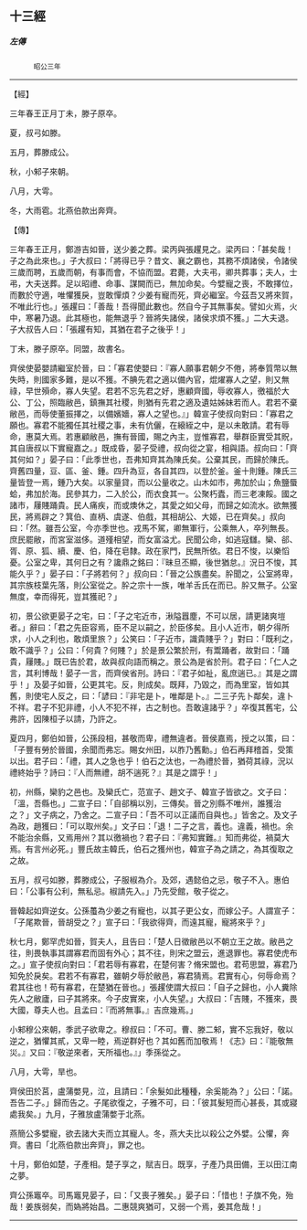 

## 十三經

##### 左傳
　　　`昭公三年`

* * *

【經】

三年春王正月丁未，滕子原卒。

夏，叔弓如滕。

五月，葬滕成公。

秋，小邾子來朝。

八月，大雩。

冬，大雨雹。北燕伯款出奔齊。

【傳】

三年春王正月，鄭游吉如晉，送少姜之葬。梁丙與張趯見之。梁丙曰：「甚矣哉！子之為此來也。」子大叔曰：「將得已乎？昔文、襄之霸也，其務不煩諸侯，令諸侯三歲而聘，五歲而朝，有事而會，不協而盟。君薨，大夫弔，卿共葬事；夫人，士弔，大夫送葬。足以昭禮、命事、謀闕而已，無加命矣。今嬖寵之喪，不敢擇位，而數於守適，唯懼獲戾，豈敢憚煩？少姜有寵而死，齊必繼室。今茲吾又將來賀，不唯此行也。」張趯曰：「善哉！吾得聞此數也。然自今子其無事矣。譬如火焉，火中，寒暑乃退。此其極也，能無退乎？晉將失諸侯，諸侯求煩不獲。」二大夫退。子大叔告人曰：「張趯有知，其猶在君子之後乎！」

丁未，滕子原卒。同盟，故書名。

齊侯使晏嬰請繼室於晉，曰：「寡君使嬰曰：『寡人願事君朝夕不倦，將奉質幣以無失時，則國家多難，是以不獲。不腆先君之適以備內官，焜燿寡人之望，則又無祿，早世殞命，寡人失望。君若不忘先君之好，惠顧齊國，辱收寡人，徼福於大公、丁公，照臨敝邑，鎮撫其社稷，則猶有先君之適及遺姑姊妹若而人。君若不棄敝邑，而辱使董振擇之，以備嬪嬙，寡人之望也。』」韓宣子使叔向對曰：「寡君之願也。寡君不能獨任其社稷之事，未有伉儷，在縗絰之中，是以未敢請。君有辱命，惠莫大焉。若惠顧敝邑，撫有晉國，賜之內主，豈惟寡君，舉群臣實受其貺，其自唐叔以下實寵嘉之。」既成昏，晏子受禮，叔向從之宴，相與語。叔向曰：「齊其何如？」晏子曰：「此季世也，吾弗知齊其為陳氏矣。公棄其民，而歸於陳氏。齊舊四量，豆、區、釜、鍾。四升為豆，各自其四，以登於釜。釜十則鍾。陳氏三量皆登一焉，鍾乃大矣。以家量貸，而以公量收之。山木如市，弗加於山；魚鹽蜃蛤，弗加於海。民參其力，二入於公，而衣食其一。公聚朽蠹，而三老凍餒。國之諸市，屨賤踊貴。民人痛疾，而或燠休之，其愛之如父母，而歸之如流水。欲無獲民，將焉辟之？箕伯、直柄、虞遂、伯戲，其相胡公、大姬，已在齊矣。」叔向曰：「然。雖吾公室，今亦季世也。戎馬不駕，卿無軍行，公乘無人，卒列無長。庶民罷敝，而宮室滋侈。道殣相望，而女富溢尤。民聞公命，如逃寇讎。欒、郤、胥、原、狐、續、慶、伯，降在皂隸。政在家門，民無所依。君日不悛，以樂慆憂。公室之卑，其何日之有？讒鼎之銘曰：『昧旦丕顯，後世猶怠。』況日不悛，其能久乎？」晏子曰：「子將若何？」叔向曰：「晉之公族盡矣。肸聞之，公室將卑，其宗族枝葉先落，則公室從之。肸之宗十一族，唯羊舌氏在而已。肸又無子。公室無度，幸而得死，豈其獲祀？」

初，景公欲更晏子之宅，曰：「子之宅近市，湫隘囂塵，不可以居，請更諸爽塏者。」辭曰：「君之先臣容焉，臣不足以嗣之，於臣侈矣。且小人近市，朝夕得所求，小人之利也，敢煩里旅？」公笑曰：「子近市，識貴賤乎？」對曰：「既利之，敢不識乎？」公曰：「何貴？何賤？」於是景公繁於刑，有鬻踊者，故對曰：「踊貴，屨賤。」既已告於君，故與叔向語而稱之。景公為是省於刑。君子曰：「仁人之言，其利博哉！晏子一言，而齊侯省刑。詩曰：『君子如祉，亂庶遄已。』其是之謂乎！」及晏子如晉，公更其宅。反，則成矣。既拜，乃毀之，而為里室，皆如其舊，則使宅人反之，曰：「諺曰：『非宅是卜，唯鄰是卜。』二三子先卜鄰矣，違卜不祥。君子不犯非禮，小人不犯不祥，古之制也。吾敢違諸乎？」卒復其舊宅，公弗許，因陳桓子以請，乃許之。

夏四月，鄭伯如晉，公孫段相，甚敬而卑，禮無違者。晉侯嘉焉，授之以策，曰：「子豐有勞於晉國，余聞而弗忘。賜女州田，以胙乃舊勳。」伯石再拜稽首，受策以出。君子曰：「禮，其人之急也乎！伯石之汰也，一為禮於晉，猶荷其祿，況以禮終始乎？詩曰：『人而無禮，胡不遄死？』其是之謂乎！」

初，州縣，欒豹之邑也。及欒氏亡，范宣子、趙文子、韓宣子皆欲之。文子曰：「溫，吾縣也。」二宣子曰：「自郤稱以別，三傳矣。晉之別縣不唯州，誰獲治之？」文子病之，乃舍之。二宣子曰：「吾不可以正議而自與也。」皆舍之。及文子為政，趙獲曰：「可以取州矣。」文子曰：「退！二子之言，義也。違義，禍也。余不能治余縣，又焉用州？其以徼禍也？君子曰：『弗知實難。』知而弗從，禍莫大焉。有言州必死。」豐氏故主韓氏，伯石之獲州也，韓宣子為之請之，為其復取之之故。

五月，叔弓如滕，葬滕成公，子服椒為介。及郊，遇懿伯之忌，敬子不入。惠伯曰：「公事有公利，無私忌。椒請先入。」乃先受館，敬子從之。

晉韓起如齊逆女。公孫蠆為少姜之有寵也，以其子更公女，而嫁公子。人謂宣子：「子尾欺晉，晉胡受之？」宣子曰：「我欲得齊，而遠其寵，寵將來乎？」

秋七月，鄭罕虎如晉，賀夫人，且告曰：「楚人日徵敝邑以不朝立王之故。敝邑之往，則畏執事其謂寡君而固有外心；其不往，則宋之盟云，進退罪也。寡君使虎布之。」宣子使叔向對曰：「君若辱有寡君，在楚何害？脩宋盟也。君苟思盟，寡君乃知免於戾矣。君若不有寡君，雖朝夕辱於敝邑，寡君猜焉。君實有心，何辱命焉？君其往也！苟有寡君，在楚猶在晉也。」張趯使謂大叔曰：「自子之歸也，小人糞除先人之敝廬，曰子其將來。今子皮實來，小人失望。」大叔曰：「吉賤，不獲來，畏大國，尊夫人也。且孟曰：『而將無事。』吉庶幾焉。」

小邾穆公來朝，季武子欲卑之。穆叔曰：「不可。曹、滕二邾，實不忘我好，敬以逆之，猶懼其貳，又卑一睦，焉逆群好也？其如舊而加敬焉！《志》曰：『能敬無災。』又曰：『敬逆來者，天所福也。』」季孫從之。

八月，大雩，旱也。

齊侯田於莒，盧蒲嫳見，泣，且請曰：「余髮如此種種，余奚能為？」公曰：「諾。吾告二子。」歸而告之。子尾欲復之，子雅不可，曰：「彼其髮短而心甚長，其或寢處我矣。」九月，子雅放盧蒲嫳于北燕。

燕簡公多嬖寵，欲去諸大夫而立其寵人。冬，燕大夫比以殺公之外嬖。公懼，奔齊。書曰「北燕伯款出奔齊」，罪之也。

十月，鄭伯如楚，子產相。楚子享之，賦吉日。既享，子產乃具田備，王以田江南之夢。

齊公孫竈卒。司馬竈見晏子，曰：「又喪子雅矣。」晏子曰：「惜也！子旗不免，殆哉！姜族弱矣，而媯將始昌。二惠競爽猶可，又弱一个焉，姜其危哉！」

* * *


